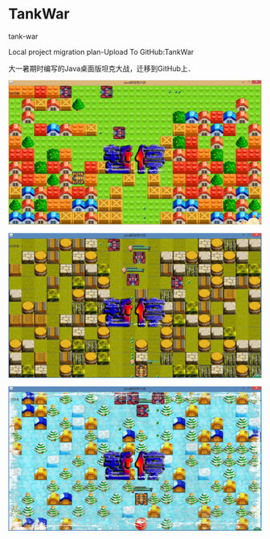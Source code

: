 # TankWar
tank-war


Local project migration plan-Upload To GitHub:TankWar


大一暑期时编写的Java桌面版坦克大战，迁移到GitHub上．


![image](https://github.com/YueHub/TankWar/blob/master/Screenshots/坦克大战一.jpg)


![image](https://github.com/YueHub/TankWar/blob/master/Screenshots/坦克大战二.jpg)


![image](https://github.com/YueHub/TankWar/blob/master/Screenshots/坦克大战三.jpg)

